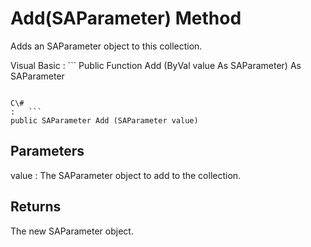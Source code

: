 <!-- loio3c1c08146c5f1014bed0d797977d3f20 -->

# Add\(SAParameter\) Method

Adds an SAParameter object to this collection.



Visual Basic
:   ```
Public Function Add (ByVal value As SAParameter) As SAParameter
```

C\#
:   ```
public SAParameter Add (SAParameter value)
```



## Parameters

value
:   The SAParameter object to add to the collection.



## Returns

The new SAParameter object.

